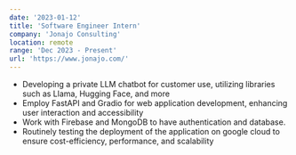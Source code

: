 ```yaml
---
date: '2023-01-12'
title: 'Software Engineer Intern'
company: 'Jonajo Consulting'
location: remote
range: 'Dec 2023 - Present'
url: 'https://www.jonajo.com/'
---
```


- Developing a private LLM chatbot for customer use, utilizing libraries such as Llama, Hugging Face, and more
- Employ FastAPI and Gradio for web application development, enhancing user interaction and accessibility
- Work with Firebase and MongoDB to have authentication and database.
- Routinely testing the deployment of the application on google cloud to ensure cost-efficiency, performance, and scalability
